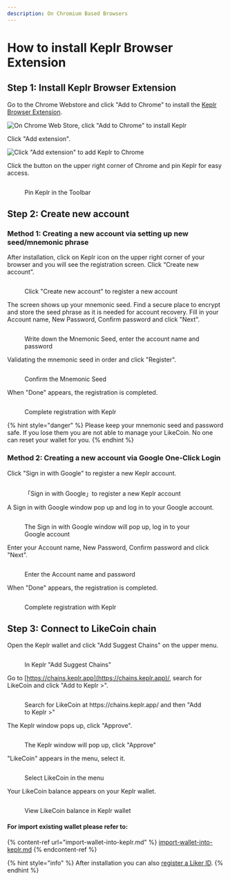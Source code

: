 ```yaml
---
description: On Chromium Based Browsers
---
```


# How to install Keplr Browser Extension

## Step 1: Install Keplr Browser Extension

Go to the Chrome Webstore and click "Add to Chrome" to install the [Keplr Browser Extension](https://chrome.google.com/webstore/detail/keplr/dmkamcknogkgcdfhhbddcghachkejeap).

![On Chrome Web Store, click "Add to Chrome" to install Keplr](../../../.gitbook/assets/keplr01-en.png)

Click "Add extension".

![Click "Add extension" to add Keplr to Chrome](../../../.gitbook/assets/keplr02-en.png)

Click the button on the upper right corner of Chrome and pin Keplr for easy access.

<figure><img src="../../../.gitbook/assets/keplr google 5.png" alt=""><figcaption><p>Pin Keplr in the Toolbar</p></figcaption></figure>

## Step 2: Create new account

### Method 1: Creating a new account via setting up new seed/mnemonic phrase

After installation, click on Keplr icon on the upper right corner of your browser and you will see the registration screen. Click “Create new account”.

<figure><img src="../../../.gitbook/assets/keplr03.png" alt=""><figcaption><p>Click "Create new account" to register a new account</p></figcaption></figure>

The screen shows up your mnemonic seed. Find a secure place to encrypt and store the seed phrase as it is needed for account recovery. Fill in your Account name, New Password, Confirm password and click "Next".

<figure><img src="../../../.gitbook/assets/keplr04.png" alt=""><figcaption><p>Write down the Mnemonic Seed, enter the account name and password</p></figcaption></figure>

&#x20;Validating the mnemonic seed in order and click "Register".

<figure><img src="../../../.gitbook/assets/keplr05.png" alt=""><figcaption><p>Confirm the Mnemonic Seed</p></figcaption></figure>

When "Done" appears, the registration is completed.

<figure><img src="../../../.gitbook/assets/keplr google 4 (1).png" alt=""><figcaption><p>Complete registration with Keplr</p></figcaption></figure>

{% hint style="danger" %}
Please keep your mnemonic seed and password safe. If you lose them you are not able to manage your LikeCoin. No one can reset your wallet for you.
{% endhint %}

### Method 2: Creating a new account via Google One-Click Login

Click "Sign in with Google" to register a new Keplr account.

<figure><img src="../../../.gitbook/assets/keplr google 1.png" alt=""><figcaption><p>「Sign in with Google」to register a new Keplr account</p></figcaption></figure>

A Sign in with Google window pop up and log in to your Google account.

<figure><img src="../../../.gitbook/assets/keplr google 2.png" alt=""><figcaption><p>The Sign in with Google window will pop up, log in to your Google account</p></figcaption></figure>

Enter your Account name, New Password, Confirm password and click "Next".

<figure><img src="../../../.gitbook/assets/keplr google 3.png" alt=""><figcaption><p>Enter the Account name and password</p></figcaption></figure>

When "Done" appears, the registration is completed.

<figure><img src="../../../.gitbook/assets/keplr google 4 (1).png" alt=""><figcaption><p>Complete registration with Keplr</p></figcaption></figure>

## Step 3: Connect to LikeCoin chain

Open the Keplr wallet and click "Add Suggest Chains" on the upper menu.

<figure><img src="../../../.gitbook/assets/keplr connection 1.png" alt=""><figcaption><p>In Keplr "Add Suggest Chains"</p></figcaption></figure>

Go to [https://chains.keplr.app](https://chains.keplr.app)/, search for LikeCoin and click "Add to Keplr >".

<figure><img src="../../../.gitbook/assets/keplr connection 2.png" alt=""><figcaption><p>Search for LikeCoin at https://chains.keplr.app/ and then "Add to Keplr >"</p></figcaption></figure>

The Keplr window pops up, click "Approve".

<figure><img src="../../../.gitbook/assets/keplr connection 3.png" alt=""><figcaption><p>The Keplr window will pop up, click "Approve"</p></figcaption></figure>

"LikeCoin" appears in the menu, select it.

<figure><img src="../../../.gitbook/assets/keplr connection 4.png" alt=""><figcaption><p>Select LikeCoin in the menu</p></figcaption></figure>

Your LikeCoin balance appears on your Keplr wallet.

<figure><img src="../../../.gitbook/assets/keplr connection 5.png" alt=""><figcaption><p>View LikeCoin balance in Keplr wallet</p></figcaption></figure>

#### For import existing wallet please refer to:

{% content-ref url="import-wallet-into-keplr.md" %}
[import-wallet-into-keplr.md](import-wallet-into-keplr.md)
{% endcontent-ref %}

{% hint style="info" %}
After installation you can also [register a Liker ID](../../../user-guide/liker-id/register-with-keplr.md).
{% endhint %}
